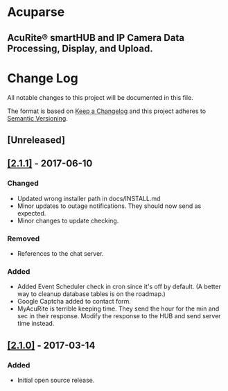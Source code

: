 # Acuparse
## AcuRite®‎ smartHUB and IP Camera Data Processing, Display, and Upload.

# Change Log
All notable changes to this project will be documented in this file.

The format is based on [Keep a Changelog](http://keepachangelog.com/)
and this project adheres to [Semantic Versioning](http://semver.org/).

## [Unreleased]

## [[2.1.1]](http://www.acuparse.com/releases/v2-1-1/) - 2017-06-10
### Changed
- Updated wrong installer path in docs/INSTALL.md
- Minor updates to outage notifications. They should now send as expected.
- Minor changes to update checking.

### Removed
- References to the chat server.

### Added
- Added Event Scheduler check in cron since it's off by default. (A better way to cleanup database tables is on the roadmap.)
- Google Captcha added to contact form.
- MyAcuRite is terrible keeping time. They send the hour for the min and sec in their response. Modify the response to the HUB and send server time instead.

## [[2.1.0]](http://www.acuparse.com/releases/v2-1-0/) - 2017-03-14
### Added
- Initial open source release.